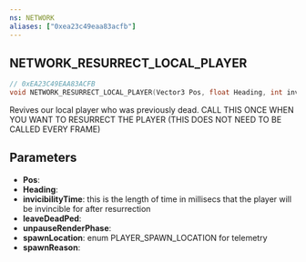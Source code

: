 ```yaml
---
ns: NETWORK
aliases: ["0xea23c49eaa83acfb"]
---
```

## NETWORK_RESURRECT_LOCAL_PLAYER

```c
// 0xEA23C49EAA83ACFB
void NETWORK_RESURRECT_LOCAL_PLAYER(Vector3 Pos, float Heading, int invicibilityTime, bool leaveDeadPed, bool unpauseRenderPhase, int spawnLocation, int spawnReason);
```

Revives our local player who was previously dead. CALL THIS ONCE WHEN YOU WANT TO RESURRECT THE PLAYER (THIS DOES NOT NEED TO BE CALLED EVERY FRAME)


## Parameters
* **Pos**: 
* **Heading**: 
* **invicibilityTime**: this is the length of time in millisecs that the player will be invincible for after resurrection
* **leaveDeadPed**: 
* **unpauseRenderPhase**: 
* **spawnLocation**: enum PLAYER_SPAWN_LOCATION for telemetry
* **spawnReason**: 
